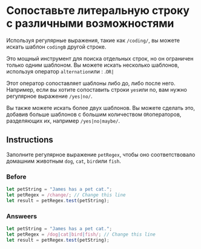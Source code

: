 # Сопоставьте литеральную строку с различными возможностями
Используя регулярные выражения, такие как `/coding/`, вы можете искать шаблон `coding`в другой строке.

Это мощный инструмент для поиска отдельных строк, но он ограничен только одним шаблоном. Вы можете искать несколько шаблонов, используя оператор `alternation`или : .`OR|`

Этот оператор сопоставляет шаблоны либо до, либо после него. Например, если вы хотите сопоставить строки `yes`или no, вам нужно регулярное выражение `/yes|no/`.

Вы также можете искать более двух шаблонов. Вы можете сделать это, добавив больше шаблонов с большим количеством `OR`операторов, разделяющих их, например `/yes|no|maybe/`.
## Instructions
Заполните регулярное выражение `petRegex`, чтобы оно соответствовало домашним животным `dog`, `cat`, `bird`или `fish`.
### Before
```javascript
let petString = "James has a pet cat.";
let petRegex = /change/; // Change this line
let result = petRegex.test(petString);
```
### Answeers
```javascript
let petString = "James has a pet cat.";
let petRegex = /dog|cat|bird|fish/; // Change this line
let result = petRegex.test(petString);
```
